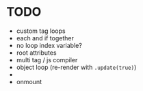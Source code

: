 
# TODO
- custom tag loops
- each and if together
- no loop index variable?
- root attributes
- multi tag / js compiler
- object loop (re-render with `.update(true)`)
- <yield>
- onmount

